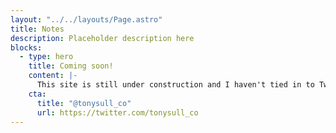 ```yaml
---
layout: "../../layouts/Page.astro"
title: Notes
description: Placeholder description here
blocks:
  - type: hero
    title: Coming soon!
    content: |-
      This site is still under construction and I haven't tied in to Twitter yet. Check back later and follow me on [Twitter](https://twitter.com/tony-sull) to get notified of my latest ramblings!
    cta:
      title: "@tonysull_co"
      url: https://twitter.com/tonysull_co
---
```

